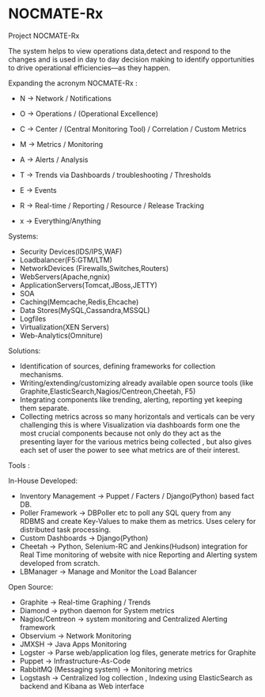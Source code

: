 NOCMATE-Rx
==========

Project NOCMATE-Rx

The system helps to view operations data,detect and respond to the changes and is used in day to day decision making to identify opportunities to drive operational efficiencies—as they happen.

Expanding the acronym NOCMATE-Rx :

* N -> Network / Notifications
* O -> Operations / (Operational Excellence)
* C -> Center / (Central Monitoring Tool) / Correlation / Custom Metrics
* M -> Metrics / Monitoring
* A -> Alerts / Analysis
* T -> Trends via Dashboards / troubleshooting / Thresholds
* E -> Events

* R -> Real-time / Reporting / Resource / Release Tracking
* x -> Everything/Anything


Systems:

* Security Devices(IDS/IPS,WAF)
* Loadbalancer(F5:GTM/LTM)
* NetworkDevices (Firewalls,Switches,Routers)
* WebServers(Apache,ngnix)
* ApplicationServers(Tomcat,JBoss,JETTY)
* SOA
* Caching(Memcache,Redis,Ehcache)
* Data Stores(MySQL,Cassandra,MSSQL)
* Logfiles
* Virtualization(XEN Servers)
* Web-Analytics(Omniture)

Solutions:

* Identification of sources, defining frameworks for collection mechanisms.
* Writing/extending/customizing already available open source tools (like Graphite,ElasticSearch,Nagios/Centreon,Cheetah, F5)
* Integrating components like trending, alerting, reporting yet keeping them separate.
* Collecting metrics across so many horizontals and verticals can be very challenging this is where Visualization via dashboards form one the most crucial components because not only do they act as the presenting layer for the various metrics being collected , but also gives each set of user the power to see what metrics are of their interest.

Tools :

In-House Developed:

* Inventory Management -> Puppet / Facters / Django(Python) based fact DB.
* Poller Framework -> DBPoller etc to poll any SQL query from any RDBMS and create Key-Values to make them as metrics. Uses celery for distributed task processing.
* Custom Dashboards -> Django(Python)
* Cheetah -> Python, Selenium-RC and Jenkins(Hudson) integration for Real Time monitoring of website with nice Reporting and Alerting system developed from scratch.
* LBManager -> Manage and Monitor the Load Balancer

Open Source:

* Graphite -> Real-time Graphing / Trends
* Diamond -> python daemon for System metrics
* Nagios/Centreon -> system monitoring and Centralized Alerting framework
* Observium -> Network Monitoring
* JMXSH -> Java Apps Monitoring
* Logster -> Parse web/application log files, generate metrics for Graphite
* Puppet -> Infrastructure-As-Code
* RabbitMQ (Messaging system) -> Monitoring metrics
* Logstash -> Centralized log collection , Indexing using ElasticSearch as backend and Kibana as Web interface

